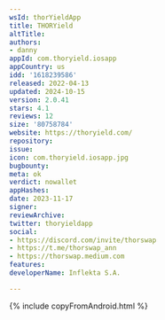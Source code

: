 ```yaml
---
wsId: thorYieldApp
title: THORYield
altTitle: 
authors:
- danny
appId: com.thoryield.iosapp
appCountry: us
idd: '1618239586'
released: 2022-04-13
updated: 2024-10-15
version: 2.0.41
stars: 4.1
reviews: 12
size: '80758784'
website: https://thoryield.com/
repository: 
issue: 
icon: com.thoryield.iosapp.jpg
bugbounty: 
meta: ok
verdict: nowallet
appHashes: 
date: 2023-11-17
signer: 
reviewArchive: 
twitter: thoryieldapp
social:
- https://discord.com/invite/thorswap
- https://t.me/thorswap_ann
- https://thorswap.medium.com
features: 
developerName: Inflekta S.A.

---
```


{% include copyFromAndroid.html %}
